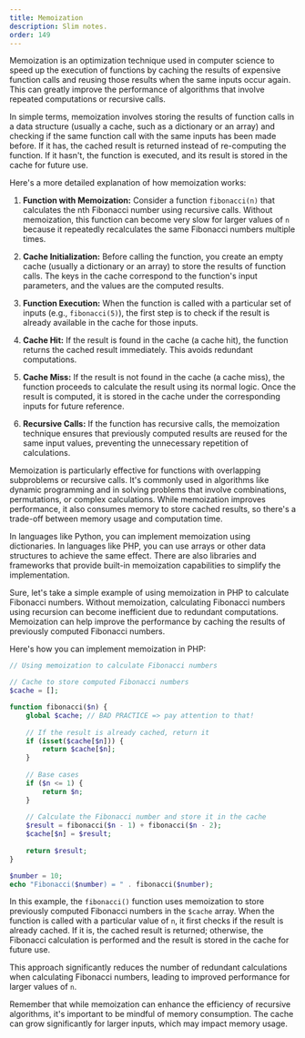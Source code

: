 ```yaml
---
title: Memoization
description: Slim notes.
order: 149
---
```


Memoization is an optimization technique used in computer science to speed up the execution of functions by caching the results of expensive function calls and reusing those results when the same inputs occur again. This can greatly improve the performance of algorithms that involve repeated computations or recursive calls.

In simple terms, memoization involves storing the results of function calls in a data structure (usually a cache, such as a dictionary or an array) and checking if the same function call with the same inputs has been made before. If it has, the cached result is returned instead of re-computing the function. If it hasn't, the function is executed, and its result is stored in the cache for future use.

Here's a more detailed explanation of how memoization works:

1. **Function with Memoization:**
   Consider a function `fibonacci(n)` that calculates the nth Fibonacci number using recursive calls. Without memoization, this function can become very slow for larger values of `n` because it repeatedly recalculates the same Fibonacci numbers multiple times.

2. **Cache Initialization:**
   Before calling the function, you create an empty cache (usually a dictionary or an array) to store the results of function calls. The keys in the cache correspond to the function's input parameters, and the values are the computed results.

3. **Function Execution:**
   When the function is called with a particular set of inputs (e.g., `fibonacci(5)`), the first step is to check if the result is already available in the cache for those inputs.

4. **Cache Hit:**
   If the result is found in the cache (a cache hit), the function returns the cached result immediately. This avoids redundant computations.

5. **Cache Miss:**
   If the result is not found in the cache (a cache miss), the function proceeds to calculate the result using its normal logic. Once the result is computed, it is stored in the cache under the corresponding inputs for future reference.

6. **Recursive Calls:**
   If the function has recursive calls, the memoization technique ensures that previously computed results are reused for the same input values, preventing the unnecessary repetition of calculations.

Memoization is particularly effective for functions with overlapping subproblems or recursive calls. It's commonly used in algorithms like dynamic programming and in solving problems that involve combinations, permutations, or complex calculations. While memoization improves performance, it also consumes memory to store cached results, so there's a trade-off between memory usage and computation time.

In languages like Python, you can implement memoization using dictionaries. In languages like PHP, you can use arrays or other data structures to achieve the same effect. There are also libraries and frameworks that provide built-in memoization capabilities to simplify the implementation.

Sure, let's take a simple example of using memoization in PHP to calculate Fibonacci numbers. Without memoization, calculating Fibonacci numbers using recursion can become inefficient due to redundant computations. Memoization can help improve the performance by caching the results of previously computed Fibonacci numbers.

Here's how you can implement memoization in PHP:

```php
// Using memoization to calculate Fibonacci numbers

// Cache to store computed Fibonacci numbers
$cache = [];

function fibonacci($n) {
    global $cache; // BAD PRACTICE => pay attention to that!
    
    // If the result is already cached, return it
    if (isset($cache[$n])) {
        return $cache[$n];
    }
    
    // Base cases
    if ($n <= 1) {
        return $n;
    }
    
    // Calculate the Fibonacci number and store it in the cache
    $result = fibonacci($n - 1) + fibonacci($n - 2);
    $cache[$n] = $result;
    
    return $result;
}

$number = 10;
echo "Fibonacci($number) = " . fibonacci($number);
```

In this example, the `fibonacci()` function uses memoization to store previously computed Fibonacci numbers in the `$cache` array. When the function is called with a particular value of `n`, it first checks if the result is already cached. If it is, the cached result is returned; otherwise, the Fibonacci calculation is performed and the result is stored in the cache for future use.

This approach significantly reduces the number of redundant calculations when calculating Fibonacci numbers, leading to improved performance for larger values of `n`.

Remember that while memoization can enhance the efficiency of recursive algorithms, it's important to be mindful of memory consumption. The cache can grow significantly for larger inputs, which may impact memory usage.
